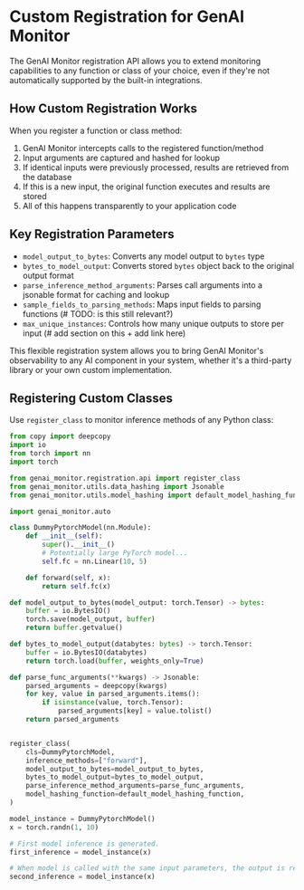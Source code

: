 # Custom Registration for GenAI Monitor

The GenAI Monitor registration API allows you to extend monitoring capabilities to any function or class of your choice, even if they're not automatically supported by the built-in integrations.

## How Custom Registration Works

When you register a function or class method:

1. GenAI Monitor intercepts calls to the registered function/method
2. Input arguments are captured and hashed for lookup
3. If identical inputs were previously processed, results are retrieved from the database
4. If this is a new input, the original function executes and results are stored
5. All of this happens transparently to your application code

## Key Registration Parameters

- `model_output_to_bytes`: Converts any model output to `bytes` type
- `bytes_to_model_output`: Converts stored `bytes` object back to the original output format
- `parse_inference_method_arguments`: Parses call arguments into a jsonable format for caching and lookup
- `sample_fields_to_parsing_methods`: Maps input fields to parsing functions (# TODO: is this still relevant?)
- `max_unique_instances`: Controls how many unique outputs to store per input (# add section on this + add link here)

This flexible registration system allows you to bring GenAI Monitor's observability to any AI component in your system, whether it's a third-party library or your own custom implementation.


## Registering Custom Classes

Use `register_class` to monitor inference methods of any Python class:


```python
from copy import deepcopy
import io
from torch import nn
import torch

from genai_monitor.registration.api import register_class
from genai_monitor.utils.data_hashing import Jsonable
from genai_monitor.utils.model_hashing import default_model_hashing_function

import genai_monitor.auto

class DummyPytorchModel(nn.Module):
    def __init__(self):
        super().__init__()
        # Potentially large PyTorch model...
        self.fc = nn.Linear(10, 5)

    def forward(self, x):
        return self.fc(x)

def model_output_to_bytes(model_output: torch.Tensor) -> bytes:
    buffer = io.BytesIO()
    torch.save(model_output, buffer)
    return buffer.getvalue()

def bytes_to_model_output(databytes: bytes) -> torch.Tensor:
    buffer = io.BytesIO(databytes)
    return torch.load(buffer, weights_only=True)

def parse_func_arguments(**kwargs) -> Jsonable:
    parsed_arguments = deepcopy(kwargs)
    for key, value in parsed_arguments.items():
        if isinstance(value, torch.Tensor):
            parsed_arguments[key] = value.tolist()
    return parsed_arguments


register_class(
    cls=DummyPytorchModel,
    inference_methods=["forward"],
    model_output_to_bytes=model_output_to_bytes,
    bytes_to_model_output=bytes_to_model_output,
    parse_inference_method_arguments=parse_func_arguments,
    model_hashing_function=default_model_hashing_function,
)

model_instance = DummyPytorchModel()
x = torch.randn(1, 10)

# First model inference is generated.
first_inference = model_instance(x)

# When model is called with the same input parameters, the output is retrieved from GenAI Monitor.
second_inference = model_instance(x)
```
